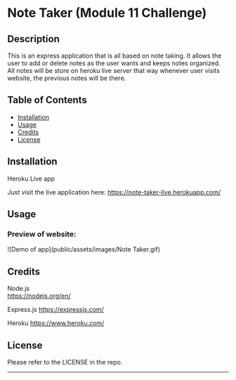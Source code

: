 # Note Taker (Module 11 Challenge)

## Description

This is an express application that is all based on note taking. It allows the user to add or delete notes as the user wants and keeps notes organized. All notes will be store on heroku live server that way whenever user visits website, the previous notes will be there. 

## Table of Contents

- [Installation](#installation)
- [Usage](#usage)
- [Credits](#credits)
- [License](#license)


## Installation

Heroku Live app 

Just visit the live application here: https://note-taker-live.herokuapp.com/


## Usage

### Preview of website:

![Demo of app](public/assets/images/Note Taker.gif)



## Credits

Node.js  
https://nodejs.org/en/

Express.js
https://expressjs.com/

Heroku
https://www.heroku.com/


## License

Please refer to the LICENSE in the repo.

---